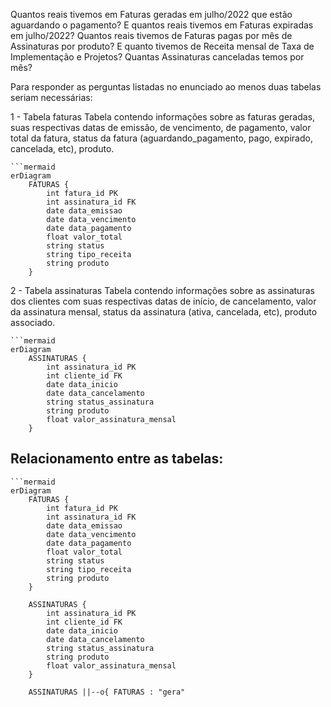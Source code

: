 Quantos reais tivemos em Faturas geradas em julho/2022 que estão aguardando o pagamento?
E quantos reais tivemos em Faturas expiradas em julho/2022?
Quantos reais tivemos de Faturas pagas por mês de Assinaturas por produto?
E quanto tivemos de Receita mensal de Taxa de Implementação e Projetos?
Quantas Assinaturas canceladas temos por mês?

Para responder as perguntas listadas no enunciado ao menos duas tabelas seriam necessárias:

1 - Tabela faturas
Tabela contendo informações sobre as faturas geradas, suas respectivas datas de emissão, de vencimento, de pagamento, valor total da fatura, status da fatura (aguardando_pagamento, pago, expirado, cancelada, etc), produto.


    ```mermaid
    erDiagram
        FATURAS {
            int fatura_id PK
            int assinatura_id FK
            date data_emissao
            date data_vencimento
            date data_pagamento
            float valor_total
            string status
            string tipo_receita
            string produto
        }

2 - Tabela assinaturas
Tabela contendo informações sobre as assinaturas dos clientes com suas respectivas datas de início, de cancelamento, valor da assinatura mensal, status da assinatura (ativa, cancelada, etc), produto associado.

    ```mermaid
    erDiagram
        ASSINATURAS {
            int assinatura_id PK
            int cliente_id FK
            date data_inicio
            date data_cancelamento
            string status_assinatura
            string produto
            float valor_assinatura_mensal
        }

## Relacionamento entre as tabelas:

    ```mermaid
    erDiagram
        FATURAS {
            int fatura_id PK
            int assinatura_id FK
            date data_emissao
            date data_vencimento
            date data_pagamento
            float valor_total
            string status
            string tipo_receita
            string produto
        }

        ASSINATURAS {
            int assinatura_id PK
            int cliente_id FK
            date data_inicio
            date data_cancelamento
            string status_assinatura
            string produto
            float valor_assinatura_mensal
        }

        ASSINATURAS ||--o{ FATURAS : "gera"

